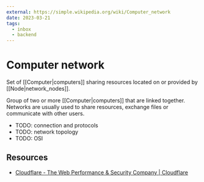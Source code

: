 ```yaml
---
external: https://simple.wikipedia.org/wiki/Computer_network
date: 2023-03-21
tags:
  - inbox
  - backend
---
```


# Computer network

Set of [[Computer|computers]] sharing resources located on or provided by
[[Node|network_nodes]].

Group of two or more [[Computer|computers]] that are linked together. Networks
are usually used to share resources, exchange files or communicate with other
users.

- TODO: connection and protocols
- TODO: network topology
- TODO: OSI

## Resources

- [Cloudflare - The Web Performance & Security Company | Cloudflare](https://www.cloudflare.com/)
